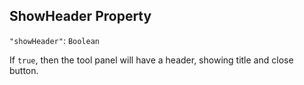 ## ShowHeader Property
`"showHeader"`: `Boolean`

If `true`, then the tool panel will have a header, showing title and close button.
